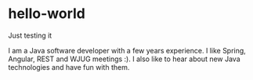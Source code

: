# hello-world
Just testing it

I am a Java software developer with a few years experience. I like Spring, Angular, REST and WJUG meetings :). I also like to hear about new Java technologies and have fun with them. 
